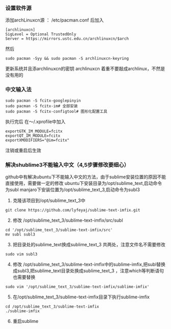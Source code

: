 ### 设置软件源
添加archLinuxcn源	：
/etc/pacman.conf 后加入
```
[archlinuxcn]
SigLevel = Optional TrustedOnly
Server = https://mirrors.ustc.edu.cn/archlinuxcn/$arch	
```
然后
```
sudo pacman -Syy && sudo pacman -S archlinuxcn-keyring
```
更新系统并且添archlinuxcn的密钥		archlinuxcn 着重不要敲成archlinux，不然是没有用的
### 中文输入法
```
sudo pacman -S fcitx-googlepinyin
sudo pacman -S fcitx-im# 全部安装
sudo pacman -S fcitx-configtool# 图形化配置工具
```	
执行完后 在～/.xprofile中加入
```
exportGTK_IM_MODULE=fcitx
exportQT_IM_MODULE=fcitx
exportXMODIFIERS="@im=fcitx"
```
注销或重启后生效
### 解决shublime3不能输入中文（4,5步骤修改要细心）
github中有解决ubuntu下不能输入中文的方法，由于sublime安装位置的原因不能直接使用，需要做一定的修改
ubuntu下安装目录为/opt/sublime_text,启动命令为subl
manjaro下安装位置为/opt/sublime_text_3,启动命令为subl3
1. 克隆该项目到/opt/sublime_text_3中
```
git clone https://github.com/lyfeyaj/sublime-text-imfix.git
```
2. 修改 /opt/sublime_text_3/sublime-text-imfix/src/subl
```
cd '/opt/sublime_text_3/sublime-text-imfix/src'
mv subl subl3
```
3. 把目录处的sublime_text换成sublime_text_3  共两处，注意文件名不需要修改
```
sudo vim subl3
```
4. 修改 /opt/sublime_text_3/sublime-text-imfix中的sublime-imfix,把subl替换成subl3,把sublime_text目录处换成sublime_text_3 ，注意which等判断语句也需要替换
```
sudo vim '/opt/sublime_text_3/sublime-text-imfix/sublime-imfix'
```
5.  在/opt/sublime_text_3/sublime-text-imfix目录下执行sublime-imfix
```
cd /opt/sublime_text_3/sublime-text-imfix
./sublime-imfix
```
6. 重启sublime
